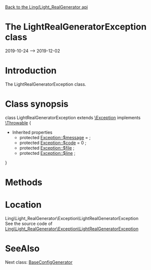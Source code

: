 [Back to the Ling/Light_RealGenerator api](https://github.com/lingtalfi/Light_RealGenerator/blob/master/doc/api/Ling/Light_RealGenerator.md)



The LightRealGeneratorException class
================
2019-10-24 --> 2019-12-02






Introduction
============

The LightRealGeneratorException class.



Class synopsis
==============


class <span class="pl-k">LightRealGeneratorException</span> extends [\Exception](http://php.net/manual/en/class.exception.php) implements [\Throwable](http://php.net/manual/en/class.throwable.php) {

- Inherited properties
    - protected  [Exception::$message](#property-message) =  ;
    - protected  [Exception::$code](#property-code) = 0 ;
    - protected  [Exception::$file](#property-file) ;
    - protected  [Exception::$line](#property-line) ;

}






Methods
==============






Location
=============
Ling\Light_RealGenerator\Exception\LightRealGeneratorException<br>
See the source code of [Ling\Light_RealGenerator\Exception\LightRealGeneratorException](https://github.com/lingtalfi/Light_RealGenerator/blob/master/Exception/LightRealGeneratorException.php)



SeeAlso
==============
Next class: [BaseConfigGenerator](https://github.com/lingtalfi/Light_RealGenerator/blob/master/doc/api/Ling/Light_RealGenerator/Generator/BaseConfigGenerator.md)<br>
